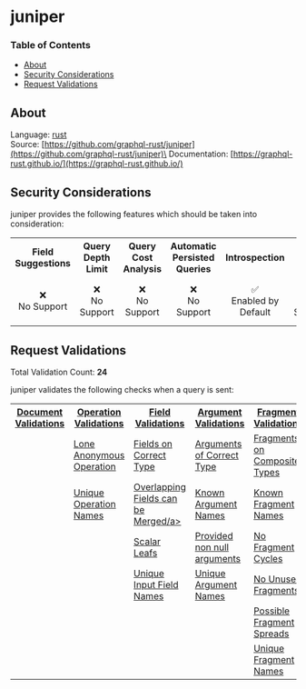 # juniper

### Table of Contents
* [About](#About)
* [Security Considerations](#Security-Considerations)
* [Request Validations](#Request-Validations)

## About
Language: [rust](https://www.rust-lang.org/)\
Source: [https://github.com/graphql-rust/juniper](https://github.com/graphql-rust/juniper)\
Documentation: [https://graphql-rust.github.io/](https://graphql-rust.github.io/)

## Security Considerations
juniper provides the following features which should be taken into consideration:

<table>
	<tr>
		<th align="center">Field Suggestions</th>
		<th align="center">Query Depth Limit</th>
		<th align="center">Query Cost Analysis</th>
		<th align="center">Automatic Persisted Queries</th>
		<th align="center">Introspection</th>
		<th align="center">Debug Mode</th>
		<th align="center">Batch Requests</th>
	</tr>
	<tr>
		<td align="center">❌<br>No Support</td>
		<td align="center">❌<br>No Support</td>
		<td align="center">❌<br>No Support</td>
		<td align="center">❌<br>No Support</td>
		<td align="center">✅<br>Enabled by Default</td>
		<td align="center">❌<br>No Support</td>
		<td align="center">⚠️<br>Disabled by Default</td>
	</tr>
</table>

## Request Validations
Total Validation Count: **24**

juniper validates the following checks when a query is sent:

<table>
	<tr>
		<th><a href="https://spec.graphql.org/October2021/#sec-Documents">Document Validations</a></th>
		<th><a href="https://spec.graphql.org/October2021/#sec-Validation.Operations">Operation Validations</a></th>
		<th><a href="https://spec.graphql.org/October2021/#sec-Validation.Fields">Field Validations</a></th>
		<th><a href="https://spec.graphql.org/October2021/#sec-Validation.Arguments">Argument Validations</a></th>
		<th><a href="https://spec.graphql.org/October2021/#sec-Validation.Fragments">Fragment Validations</a></th>
		<th><a href="https://spec.graphql.org/October2021/#sec-Values">Value Validations</a></th>
		<th><a href="https://spec.graphql.org/October2021/#sec-Validation.Directives">Directive Validations</a></th>
		<th><a href="https://spec.graphql.org/October2021/#sec-Validation.Variables">Variable Validations</a></th>
		<th>Misc. Validations</th>
	</tr>
	<tr>
		<td><a href=""></a></td>
		<td><a href="https://github.com/graphql-rust/juniper/blob/master/juniper/src/validation/rules/lone_anonymous_operation.rs">Lone Anonymous Operation</a></td>
		<td><a href="https://github.com/graphql-rust/juniper/blob/master/juniper/src/validation/rules/fields_on_correct_type.rs">Fields on Correct Type</a></td>
		<td><a href="https://github.com/graphql-rust/juniper/blob/master/juniper/src/validation/rules/arguments_of_correct_type.rs">Arguments of Correct Type</a></td>
		<td><a href="https://github.com/graphql-rust/juniper/blob/master/juniper/src/validation/rules/fragments_on_composite_types.rs">Fragments on Composite Types</a></td>
		<td><a href="https://github.com/graphql-rust/juniper/blob/master/juniper/src/validation/rules/default_values_of_correct_type.rs">Default Values of Correct Type</a></td>
		<td><a href="https://github.com/graphql-rust/juniper/blob/master/juniper/src/validation/rules/known_directives.rs">Known Directives</a></td>
		<td><a href="https://github.com/graphql-rust/juniper/blob/master/juniper/src/validation/rules/no_undefined_variables.rs">No Undefined Variables</a></td>
		<td><a href=""></a></td>
	</tr>
	<tr>
		<td><a href=""></a></td>
		<td><a href="https://github.com/graphql-rust/juniper/blob/master/juniper/src/validation/rules/unique_operation_names.rs">Unique Operation Names</a></td>
		<td><a href="https://github.com/graphql-rust/juniper/blob/master/juniper/src/validation/rules/overlapping_fields_can_be_merged.rs">Overlapping Fields can be Merged/a></td>
		<td><a href="https://github.com/graphql-rust/juniper/blob/master/juniper/src/validation/rules/known_argument_names.rs">Known Argument Names</a></td>
		<td><a href="https://github.com/graphql-rust/juniper/blob/master/juniper/src/validation/rules/known_fragment_names.rs">Known Fragment Names</a></td>
		<td><a href="https://github.com/graphql-rust/juniper/blob/master/juniper/src/validation/rules/known_type_names.rs">Known Type Names</a></td>
		<td><a href=""></a></td>
		<td><a href="https://github.com/graphql-rust/juniper/blob/master/juniper/src/validation/rules/no_unused_variables.rs">No Unused Variables</a></td>
		<td><a href=""></a></td>
	</tr>
	<tr>
		<td><a href=""></a></td>
		<td><a href=""></a></td>
		<td><a href="https://github.com/graphql-rust/juniper/blob/master/juniper/src/validation/rules/scalar_leafs.rs">Scalar Leafs</a></td>
		<td><a href="https://github.com/graphql-rust/juniper/blob/master/juniper/src/validation/rules/provided_non_null_arguments.rs">Provided non null arguments</a></td>
		<td><a href="https://github.com/graphql-rust/juniper/blob/master/juniper/src/validation/rules/no_fragment_cycles.rs">No Fragment Cycles</a></td>
		<td><a href=""></a></td>
		<td><a href=""></a></td>
		<td><a href="https://github.com/graphql-rust/juniper/blob/master/juniper/src/validation/rules/unique_variable_names.rs">Unique Variable Names</a></td>
		<td><a href=""></a></td>
	</tr>
	<tr>
		<td><a href=""></a></td>
		<td><a href=""></a></td>
		<td><a href="https://github.com/graphql-rust/juniper/blob/master/juniper/src/validation/rules/unique_input_field_names.rs">Unique Input Field Names</a></td>
		<td><a href="https://github.com/graphql-rust/juniper/blob/master/juniper/src/validation/rules/unique_argument_names.rs">Unique Argument Names</a></td>
		<td><a href="https://github.com/graphql-rust/juniper/blob/master/juniper/src/validation/rules/no_unused_fragments.rs">No Unused Fragments</a></td>
		<td><a href=""></a></td>
		<td><a href=""></a></td>
		<td><a href="https://github.com/graphql-rust/juniper/blob/master/juniper/src/validation/rules/variables_are_input_types.rs">Variables are Input Types</a></td>
		<td><a href=""></a></td>
	</tr>
	<tr>
		<td><a href=""></a></td>
		<td><a href=""></a></td>
		<td><a href=""></a></td>
		<td><a href=""></a></td>
		<td><a href="https://github.com/graphql-rust/juniper/blob/master/juniper/src/validation/rules/possible_fragment_spreads.rs">Possible Fragment Spreads</a></td>
		<td><a href=""></a></td>
		<td><a href=""></a></td>
		<td><a href="https://github.com/graphql-rust/juniper/blob/master/juniper/src/validation/rules/variables_in_allowed_position.rs">Variables in Allowed Position</a></td>
		<td><a href=""></a></td>
	</tr>
	<tr>
		<td><a href=""></a></td>
		<td><a href=""></a></td>
		<td><a href=""></a></td>
		<td><a href=""></a></td>
		<td><a href="https://github.com/graphql-rust/juniper/blob/master/juniper/src/validation/rules/unique_fragment_names.rs">Unique Fragment Names</a></td>
		<td><a href=""></a></td>
		<td><a href=""></a></td>
		<td><a href=""></a></td>
		<td><a href=""></a></td>
	</tr>
</table>